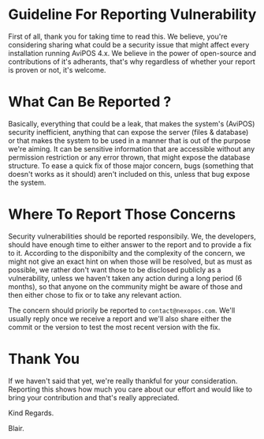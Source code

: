 # Guideline For Reporting Vulnerability
First of all, thank you for taking time to read this. We believe, you're considering sharing what could be a security issue that might affect every installation running AviPOS 4.x. 
We believe in the power of open-source and contributions of it's adherants, that's why regardless of whether your report is proven or not, it's welcome.

# What Can Be Reported ?
Basically, everything that could be a leak, that makes the system's (AviPOS) security inefficient, anything that can expose the server (files & database) or that makes the system to be used in a manner that is out of the purpose we're aiming. 
It can be sensitive information that are accessible without any permission restriction or any error thrown, that might expose the database structure. To ease a quick fix of those major concern, bugs (something that doesn't works as it should)
aren't included on this, unless that bug expose the system.

# Where To Report Those Concerns
Security vulnerabilities should be reported responsibily. We, the developers, should have enough time to either answer to the report and to provide a fix to it. According to the disponibilty and the complexity of the concern,
we might not give an exact hint on when those will be resolved, but as must as possible, we rather don't want those to be disclosed publicly as a vulnerability, unless we haven't taken any action
during a long period (6 months), so that anyone on the community might be aware of those and then either chose to fix or to take any relevant action.

The concern should priorily be reported to `contact@nexopos.com`. We'll usually reply once we receive a report and we'll also share either the commit or the version to test the most recent version with the fix.

# Thank You
If we haven't said that yet, we're really thankful for your consideration. Reporting this shows how much you care about our effort and would like to bring your contribution and that's really appreciated.

Kind Regards.

Blair.
